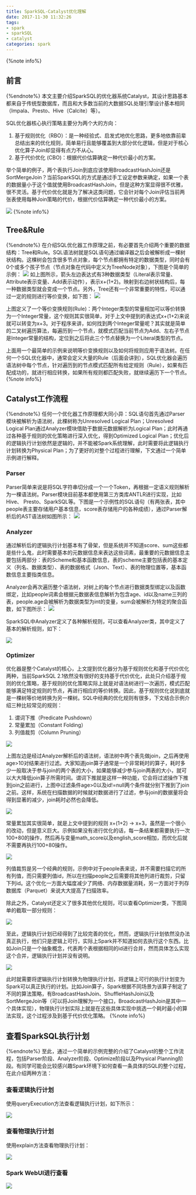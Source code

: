 ```yaml
---
title: SparkSQL-Catalyst优化理解
date: 2017-11-30 11:32:26
tags:
- spark
- sparkSQL
- catalyst
categories: spark
---
```

{%note info%}
## 前言
{%endnote%}
本文主要介绍SparkSQL的优化器系统Catalyst，其设计思路基本都来自于传统型数据库，而且和大多数当前的大数据SQL处理引擎设计基本相同（Impala、Presto、Hive（Calcite）等）。

SQL优化器核心执行策略主要分为两个大的方向：


1. 基于规则优化（RBO）：是一种经验式、启发式地优化思路，更多地依靠前辈总结出来的优化规则，简单易行且能够覆盖到大部分优化逻辑，但是对于核心优化算子Join却显得有点力不从心。
2. 基于代价优化 (CBO)：根据代价估算确定一种代价最小的方案。

举个简单的例子，两个表执行Join到底应该使用BroadcastHashJoin还是SortMergeJoin？当前SparkSQL的方式是通过手工设定参数来确定，如果一个表的数据量小于这个值就使用BroadcastHashJoin，但是这种方案显得很不优雅，很不灵活。基于代价优化就是为了解决这类问题，它会针对每个Join评估当前两张表使用每种Join策略的代价，根据代价估算确定一种代价最小的方案。

<!-- more -->

![](http://oliji9s3j.bkt.clouddn.com/15120193767483.jpg)
{%note info%}
## Tree&Rule
{%endnote%}
在介绍SQL优化器工作原理之前，有必要首先介绍两个重要的数据结构：Tree和Rule。SQL语法树就是SQL语句通过编译器之后会被解析成一棵树状结构。这棵树会包含很多节点对象，每个节点都拥有特定的数据类型，同时会有0个或多个孩子节点（节点对象在代码中定义为TreeNode对象），下图是个简单的示例：
![](http://oliji9s3j.bkt.clouddn.com/15120194433988.jpg)
如上图所示，箭头左边表达式有3种数据类型（Literal表示常量、Attribute表示变量、Add表示动作），表示x+(1+2)。映射到右边树状结构后，每一种数据类型就会变成一个节点。另外，Tree还有一个非常重要的特性，可以通过一定的规则进行等价变换，如下图：
![](http://oliji9s3j.bkt.clouddn.com/15120194660866.jpg)

上图定义了一个等价变换规则(Rule)：两个Integer类型的常量相加可以等价转换为一个Integer常量，这个规则其实很简单，对于上文中提到的表达式x+(1+2)来说就可以转变为x+3。对于程序来讲，如何找到两个Integer常量呢？其实就是简单的二叉树遍历算法，每遍历到一个节点，就模式匹配当前节点为Add、左右子节点是Integer常量的结构，定位到之后将此三个节点替换为一个Literal类型的节点。

上面用一个最简单的示例来说明等价变换规则以及如何将规则应用于语法树。在任何一个SQL优化器中，通常会定义大量的Rule（后面会讲到），SQL优化器会遍历语法树中每个节点，针对遍历到的节点模式匹配所有给定规则（Rule），如果有匹配成功的，就进行相应转换，如果所有规则都匹配失败，就继续遍历下一个节点。
{%note info%}
## Catalyst工作流程
{%endnote%}
任何一个优化器工作原理都大同小异：SQL语句首先通过Parser模块被解析为语法树，此棵树称为Unresolved Logical Plan；Unresolved Logical Plan通过Analyzer模块借助于数据元数据解析为Logical Plan；此时再通过各种基于规则的优化策略进行深入优化，得到Optimized Logical Plan；优化后的逻辑执行计划依然是逻辑的，并不能被Spark系统理解，此时需要将此逻辑执行计划转换为Physical Plan；为了更好的对整个过程进行理解，下文通过一个简单示例进行解释。

### Parser
Parser简单来说是将SQL字符串切分成一个一个Token，再根据一定语义规则解析为一棵语法树。Parser模块目前基本都使用第三方类库ANTLR进行实现，比如Hive、 Presto、SparkSQL等。下图是一个示例性的SQL语句（有两张表，其中people表主要存储用户基本信息，score表存储用户的各种成绩），通过Parser解析后的AST语法树如图所示：
![](http://oliji9s3j.bkt.clouddn.com/15120196105832.jpg)
### Analyzer
通过解析后的逻辑执行计划基本有了骨架，但是系统并不知道score、sum这些都是些什么鬼，此时需要基本的元数据信息来表达这些词素，最重要的元数据信息主要包括两部分：表的Scheme和基本函数信息，表的scheme主要包括表的基本定义（列名、数据类型）、表的数据格式（Json、Text）、表的物理位置等，基本函数信息主要指类信息。

Analyzer会再次遍历整个语法树，对树上的每个节点进行数据类型绑定以及函数绑定，比如people词素会根据元数据表信息解析为包含age、id以及name三列的表，people.age会被解析为数据类型为int的变量，sum会被解析为特定的聚合函数，如下图所示：
![](http://oliji9s3j.bkt.clouddn.com/15120196532182.jpg)

SparkSQL中Analyzer定义了各种解析规则，可以查看Analyzer类，其中定义了基本的解析规则，如下：

![](http://oliji9s3j.bkt.clouddn.com/15120196892326.jpg)

### Optimizer
优化器是整个Catalyst的核心，上文提到优化器分为基于规则优化和基于代价优化两种，当前SparkSQL 2.1依然没有很好的支持基于代价优化，此处只介绍基于规则的优化策略，基于规则的优化策略实际上就是对语法树进行一次遍历，模式匹配能够满足特定规则的节点，再进行相应的等价转换。因此，基于规则优化说到底就是一棵树等价地转换为另一棵树。SQL中经典的优化规则有很多，下文结合示例介绍三种比较常见的规则：
1. 谓词下推（Predicate Pushdown）
2. 常量累加（Constant Folding）
3. 列值裁剪（Column Pruning）

![](http://oliji9s3j.bkt.clouddn.com/15120197859386.jpg)

上图左边是经过Analyzer解析后的语法树，语法树中两个表先做join，之后再使用age>10对结果进行过滤。大家知道join算子通常是一个非常耗时的算子，耗时多少一般取决于参与join的两个表的大小，如果能够减少参与join两表的大小，就可以大大降低join算子所需时间。谓词下推就是这样一种功能，它会将过滤操作下推到join之前进行，上图中过滤条件age>0以及id!=null两个条件就分别下推到了join之前。这样，系统在扫描数据的时候就对数据进行了过滤，参与join的数据量将会得到显著的减少，join耗时必然也会降低。

![](http://oliji9s3j.bkt.clouddn.com/15120198070875.jpg)

常量累加其实很简单，就是上文中提到的规则  x+(1+2)  -> x+3，虽然是一个很小的改动，但是意义巨大。示例如果没有进行优化的话，每一条结果都需要执行一次100+80的操作，然后再与变量math_score以及english_score相加，而优化后就不需要再执行100+80操作。

![](http://oliji9s3j.bkt.clouddn.com/15120198279383.jpg)

列值裁剪是另一个经典的规则，示例中对于people表来说，并不需要扫描它的所有列值，而只需要列值id，所以在扫描people之后需要将其他列进行裁剪，只留下列id。这个优化一方面大幅度减少了网络、内存数据量消耗，另一方面对于列存数据库（Parquet）来说大大提高了扫描效率。

除此之外，Catalyst还定义了很多其他优化规则，可以查看Optimizer类，下图简单的截取一部分规则：

![](http://oliji9s3j.bkt.clouddn.com/15120198495604.jpg)

至此，逻辑执行计划已经得到了比较完善的优化，然而，逻辑执行计划依然没办法真正执行，他们只是逻辑上可行，实际上Spark并不知道如何去执行这个东西。比如Join只是一个抽象概念，代表两个表根据相同的id进行合并，然而具体怎么实现这个合并，逻辑执行计划并没有说明。

![](http://oliji9s3j.bkt.clouddn.com/15120198739726.jpg)

此时就需要将逻辑执行计划转换为物理执行计划，将逻辑上可行的执行计划变为Spark可以真正执行的计划。比如Join算子，Spark根据不同场景为该算子制定了不同的算法策略，有BroadcastHashJoin、ShuffleHashJoin以及SortMergeJoin等（可以将Join理解为一个接口，BroadcastHashJoin是其中一个具体实现），物理执行计划实际上就是在这些具体实现中挑选一个耗时最小的算法实现，这个过程涉及到基于代价优化策略。
{%note info%}
## 查看SparkSQL执行计划
{%endnote%}
至此，通过一个简单的示例完整的介绍了Catalyst的整个工作流程，包括Parser阶段、Analyzer阶段、Optimize阶段以及Physical Planning阶段。有同学可能会比较感兴趣Spark环境下如何查看一条具体的SQL的整个过程，在此介绍两种方法：

### 查看逻辑执行计划
使用queryExecution方法查看逻辑执行计划，如下所示：

![](http://oliji9s3j.bkt.clouddn.com/15120199915140.jpg)

### 查看物理执行计划
使用explain方法查看物理执行计划：

![](http://oliji9s3j.bkt.clouddn.com/15120200455737.jpg)

### Spark WebUI进行查看

![](http://oliji9s3j.bkt.clouddn.com/15120200683962.jpg)

